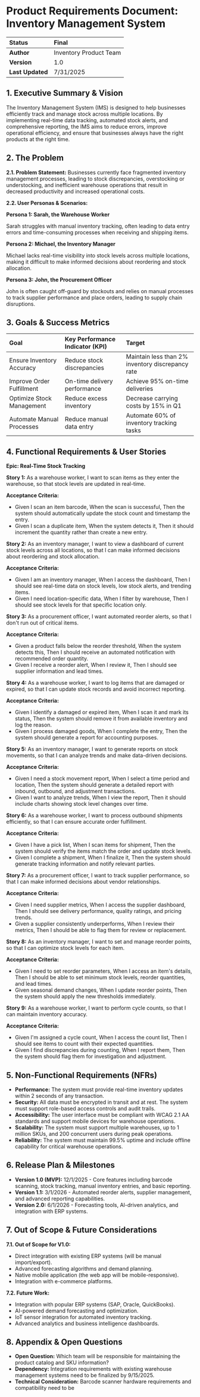 # Product Requirements Document: Inventory Management System

| Status | **Final** |
| :--- | :--- |
| **Author** | Inventory Product Team |
| **Version** | 1.0 |
| **Last Updated** | 7/31/2025 |

## 1. Executive Summary & Vision
The Inventory Management System (IMS) is designed to help businesses efficiently track and manage stock across multiple locations. By implementing real-time data tracking, automated stock alerts, and comprehensive reporting, the IMS aims to reduce errors, improve operational efficiency, and ensure that businesses always have the right products at the right time.

## 2. The Problem

**2.1. Problem Statement:**
Businesses currently face fragmented inventory management processes, leading to stock discrepancies, overstocking or understocking, and inefficient warehouse operations that result in decreased productivity and increased operational costs.

**2.2. User Personas & Scenarios:**

**Persona 1: Sarah, the Warehouse Worker**

Sarah struggles with manual inventory tracking, often leading to data entry errors and time-consuming processes when receiving and shipping items.

**Persona 2: Michael, the Inventory Manager**

Michael lacks real-time visibility into stock levels across multiple locations, making it difficult to make informed decisions about reordering and stock allocation.

**Persona 3: John, the Procurement Officer**

John is often caught off-guard by stockouts and relies on manual processes to track supplier performance and place orders, leading to supply chain disruptions.

## 3. Goals & Success Metrics

| Goal | Key Performance Indicator (KPI) | Target |
| :--- | :--- | :--- |
| Ensure Inventory Accuracy | Reduce stock discrepancies | Maintain less than 2% inventory discrepancy rate |
| Improve Order Fulfillment | On-time delivery performance | Achieve 95% on-time deliveries |
| Optimize Stock Management | Reduce excess inventory | Decrease carrying costs by 15% in Q1 |
| Automate Manual Processes | Reduce manual data entry | Automate 60% of inventory tracking tasks |

## 4. Functional Requirements & User Stories

**Epic: Real-Time Stock Tracking**

**Story 1:** As a warehouse worker, I want to scan items as they enter the warehouse, so that stock levels are updated in real-time.

**Acceptance Criteria:**
- Given I scan an item barcode, When the scan is successful, Then the system should automatically update the stock count and timestamp the entry.
- Given I scan a duplicate item, When the system detects it, Then it should increment the quantity rather than create a new entry.

**Story 2:** As an inventory manager, I want to view a dashboard of current stock levels across all locations, so that I can make informed decisions about reordering and stock allocation.

**Acceptance Criteria:**
- Given I am an inventory manager, When I access the dashboard, Then I should see real-time data on stock levels, low stock alerts, and trending items.
- Given I need location-specific data, When I filter by warehouse, Then I should see stock levels for that specific location only.

**Story 3:** As a procurement officer, I want automated reorder alerts, so that I don't run out of critical items.

**Acceptance Criteria:**
- Given a product falls below the reorder threshold, When the system detects this, Then I should receive an automated notification with recommended order quantity.
- Given I receive a reorder alert, When I review it, Then I should see supplier information and lead times.

**Story 4:** As a warehouse worker, I want to log items that are damaged or expired, so that I can update stock records and avoid incorrect reporting.

**Acceptance Criteria:**
- Given I identify a damaged or expired item, When I scan it and mark its status, Then the system should remove it from available inventory and log the reason.
- Given I process damaged goods, When I complete the entry, Then the system should generate a report for accounting purposes.

**Story 5:** As an inventory manager, I want to generate reports on stock movements, so that I can analyze trends and make data-driven decisions.

**Acceptance Criteria:**
- Given I need a stock movement report, When I select a time period and location, Then the system should generate a detailed report with inbound, outbound, and adjustment transactions.
- Given I want to analyze trends, When I view the report, Then it should include charts showing stock level changes over time.

**Story 6:** As a warehouse worker, I want to process outbound shipments efficiently, so that I can ensure accurate order fulfillment.

**Acceptance Criteria:**
- Given I have a pick list, When I scan items for shipment, Then the system should verify the items match the order and update stock levels.
- Given I complete a shipment, When I finalize it, Then the system should generate tracking information and notify relevant parties.

**Story 7:** As a procurement officer, I want to track supplier performance, so that I can make informed decisions about vendor relationships.

**Acceptance Criteria:**
- Given I need supplier metrics, When I access the supplier dashboard, Then I should see delivery performance, quality ratings, and pricing trends.
- Given a supplier consistently underperforms, When I review their metrics, Then I should be able to flag them for review or replacement.

**Story 8:** As an inventory manager, I want to set and manage reorder points, so that I can optimize stock levels for each item.

**Acceptance Criteria:**
- Given I need to set reorder parameters, When I access an item's details, Then I should be able to set minimum stock levels, reorder quantities, and lead times.
- Given seasonal demand changes, When I update reorder points, Then the system should apply the new thresholds immediately.

**Story 9:** As a warehouse worker, I want to perform cycle counts, so that I can maintain inventory accuracy.

**Acceptance Criteria:**
- Given I'm assigned a cycle count, When I access the count list, Then I should see items to count with their expected quantities.
- Given I find discrepancies during counting, When I report them, Then the system should flag them for investigation and adjustment.

## 5. Non-Functional Requirements (NFRs)

- **Performance:** The system must provide real-time inventory updates within 2 seconds of any transaction.
- **Security:** All data must be encrypted in transit and at rest. The system must support role-based access controls and audit trails.
- **Accessibility:** The user interface must be compliant with WCAG 2.1 AA standards and support mobile devices for warehouse operations.
- **Scalability:** The system must support multiple warehouses, up to 1 million SKUs, and 200 concurrent users during peak operations.
- **Reliability:** The system must maintain 99.5% uptime and include offline capability for critical warehouse operations.

## 6. Release Plan & Milestones

- **Version 1.0 (MVP):** 12/1/2025 - Core features including barcode scanning, stock tracking, manual inventory entries, and basic reporting.
- **Version 1.1:** 3/1/2026 - Automated reorder alerts, supplier management, and advanced reporting capabilities.
- **Version 2.0:** 6/1/2026 - Forecasting tools, AI-driven analytics, and integration with ERP systems.

## 7. Out of Scope & Future Considerations

**7.1. Out of Scope for V1.0:**

- Direct integration with existing ERP systems (will be manual import/export).
- Advanced forecasting algorithms and demand planning.
- Native mobile application (the web app will be mobile-responsive).
- Integration with e-commerce platforms.

**7.2. Future Work:**

- Integration with popular ERP systems (SAP, Oracle, QuickBooks).
- AI-powered demand forecasting and optimization.
- IoT sensor integration for automated inventory tracking.
- Advanced analytics and business intelligence dashboards.

## 8. Appendix & Open Questions

- **Open Question:** Which team will be responsible for maintaining the product catalog and SKU information?
- **Dependency:** Integration requirements with existing warehouse management systems need to be finalized by 9/15/2025.
- **Technical Consideration:** Barcode scanner hardware requirements and compatibility need to be